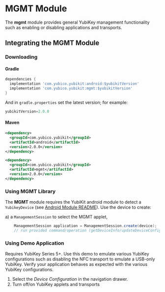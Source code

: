 # MGMT Module
The **mgmt** module provides general YubiKey management functionality such as
enabling or disabling applications and transports.

## Integrating the MGMT Module <a name="integration_steps"></a>
### Downloading
#### Gradle

```gradle
dependencies {
  implementation 'com.yubico.yubikit:android:$yubikitVersion'
  implementation 'com.yubico.yubikit:mgmt:$yubikitVersion'
}
```
And in `gradle.properties` set the latest version; for example:
```gradle
yubikitVersion=2.0.0
```

#### Maven
```xml
<dependency>
  <groupId>com.yubico.yubikit</groupId>
  <artifactId>android</artifactId>
  <version>2.0.0</version>
</dependency>

<dependency>
  <groupId>com.yubico.yubikit</groupId>
  <artifactId>mgmt</artifactId>
  <version>2.0.0</version>
</dependency>
```
### Using MGMT Library <a name="using_lib"></a>
The **MGMT** module requires the YubiKit android module to detect a
`YubikeyDevice` (see [Android Module README](../android/README.md)). Use the
device to create:

a) a `ManagementSession` to select the MGMT applet,

```java
    ManagementSession application = ManagementSession.create(device);
    // run provided command/operation (getDeviceInfo/updateDeviceConfig)
```

### Using Demo Application <a name="using_demo"></a>
Requires YubiKey Series 5+. Use this demo to emulate various YubiKey configurations such as disabling the NFC transport to emulate a USB-only YubiKey. Verify your application behaves as expected with the various YubiKey configurations.

1. Select the *Device Configuration* in the navigation drawer.
2. Turn off/on YubiKey applets and transports
